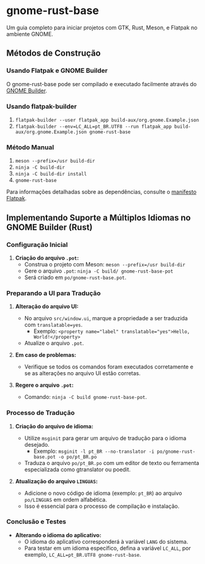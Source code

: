 # gnome-rust-base

Um guia completo para iniciar projetos com GTK, Rust, Meson, e Flatpak no ambiente GNOME.

## Métodos de Construção

### Usando Flatpak e GNOME Builder

O gnome-rust-base pode ser compilado e executado facilmente através do [GNOME Builder](https://wiki.gnome.org/Apps/Builder).

### Usando flatpak-builder

1. `flatpak-builder --user flatpak_app build-aux/org.gnome.Example.json`
2. `flatpak-builder --env=LC_ALL=pt_BR.UTF8 --run flatpak_app build-aux/org.gnome.Example.json gnome-rust-base`

### Método Manual

1. `meson --prefix=/usr build-dir`
2. `ninja -C build-dir`
3. `ninja -C build-dir install`
4. `gnome-rust-base`

Para informações detalhadas sobre as dependências, consulte o [manifesto Flatpak](org.gnome.Example.json).

## Implementando Suporte a Múltiplos Idiomas no GNOME Builder (Rust)

### Configuração Inicial

1. **Criação do arquivo `.pot`:**
   - Construa o projeto com Meson: `meson --prefix=/usr build-dir`
   - Gere o arquivo `.pot`: `ninja -C build/ gnome-rust-base-pot`
   - Será criado em `po/gnome-rust-base.pot`.

### Preparando a UI para Tradução

1. **Alteração do arquivo UI:**
   - No arquivo `src/window.ui`, marque a propriedade a ser traduzida com `translatable=yes`.
     - Exemplo: `<property name="label" translatable="yes">Hello, World!</property>`
   - Atualize o arquivo `.pot`.

2. **Em caso de problemas:**
   - Verifique se todos os comandos foram executados corretamente e se as alterações no arquivo UI estão corretas.

3. **Regere o arquivo `.pot`:**
   - Comando: `ninja -C build gnome-rust-base-pot`.

### Processo de Tradução

1. **Criação do arquivo de idioma:**
   - Utilize `msginit` para gerar um arquivo de tradução para o idioma desejado.
     - Exemplo: `msginit -l pt_BR --no-translator -i po/gnome-rust-base.pot -o po/pt_BR.po`
   - Traduza o arquivo `po/pt_BR.po` com um editor de texto ou ferramenta especializada como gtranslator ou poedit.

2. **Atualização do arquivo `LINGUAS`:**
   - Adicione o novo código de idioma (exemplo: `pt_BR`) ao arquivo `po/LINGUAS` em ordem alfabética.
   - Isso é essencial para o processo de compilação e instalação.

### Conclusão e Testes

- **Alterando o idioma do aplicativo:**
  - O idioma do aplicativo corresponderá à variável `LANG` do sistema.
  - Para testar em um idioma específico, defina a variável `LC_ALL`, por exemplo, `LC_ALL=pt_BR.UTF8 gnome-rust-base`.